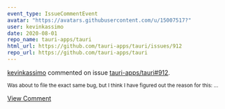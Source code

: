 ```yaml
---
event_type: IssueCommentEvent
avatar: "https://avatars.githubusercontent.com/u/15007517?"
user: kevinkassimo
date: 2020-08-01
repo_name: tauri-apps/tauri
html_url: https://github.com/tauri-apps/tauri/issues/912
repo_url: https://github.com/tauri-apps/tauri
---
```


<a href='https://github.com/kevinkassimo' target='_blank'>kevinkassimo</a> commented on issue <a href='https://github.com/tauri-apps/tauri/issues/912' target='_blank'>tauri-apps/tauri#912</a>.

<small>Was about to file the exact same bug, but I think I have figured out the reason for this:...</small>

<a href='https://github.com/tauri-apps/tauri/issues/912' target='_blank'>View Comment</a>